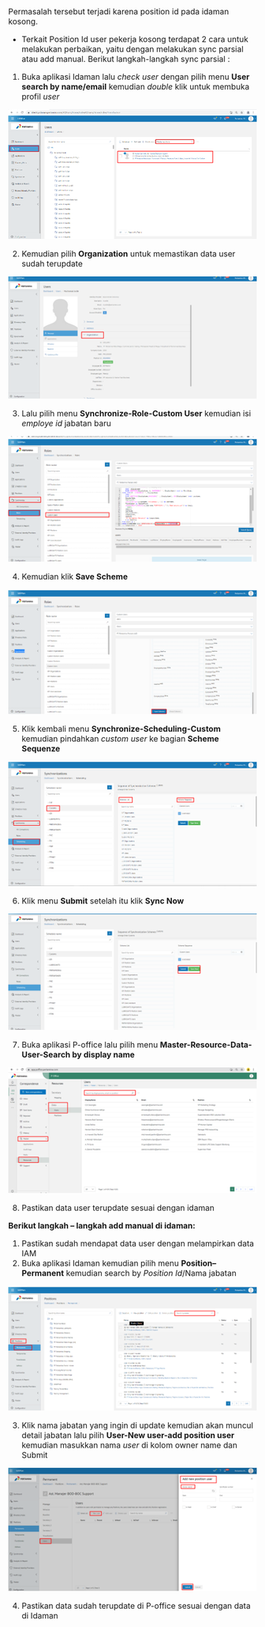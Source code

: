 <font size="3">

Permasalah tersebut terjadi karena position id pada idaman kosong.
- Terkait Position Id user pekerja kosong terdapat 2 cara untuk melakukan perbaikan, yaitu dengan melakukan sync parsial atau add manual. Berikut langkah-langkah sync parsial :
1.	Buka aplikasi Idaman lalu *check user* dengan pilih menu **User search by name/email** kemudian *double* klik untuk membuka profil *user*

![gambar](FAQ/01EAW.png)

2.	Kemudian pilih **Organization** untuk memastikan data user sudah terupdate 

![gambar](FAQ/02EAW.png)

3.	Lalu pilih menu **Synchronize-Role-Custom User** kemudian isi *employe id* jabatan baru

![gambar](FAQ/03EAW.png)

4.	Kemudian klik **Save Scheme**

![gambar](FAQ/04EAW.png)

5.	Klik kembali menu **Synchronize-Scheduling-Custom** kemudian pindahkan *custom user* ke bagian **Scheme Sequenze**

![gambar](FAQ/05EAW.png)

6.	Klik menu **Submit** setelah itu klik **Sync Now**

![gambar](FAQ/06EAW.png)

7.	Buka aplikasi P-office lalu pilih menu **Master-Resource-Data-User-Search by display name**

![gambar](FAQ/07EAW.png)

8.	Pastikan data user terupdate sesuai dengan idaman

**Berikut langkah – langkah add manual di idaman:**
1.	Pastikan sudah mendapat data user dengan melampirkan data IAM
2.	Buka aplikasi Idaman kemudian pilih menu **Position–Permanent** kemudian search by *Position Id*/Nama jabatan

![gambar](FAQ/08EAW.png)

3.	Klik nama jabatan yang ingin di update kemudian akan muncul detail jabatan lalu pilih **User-New user-add position user** kemudian masukkan nama *user* di kolom owner name dan Submit

![gambar](FAQ/09EAW.png)

4.	Pastikan data sudah terupdate di P-office sesuai dengan data di Idaman



